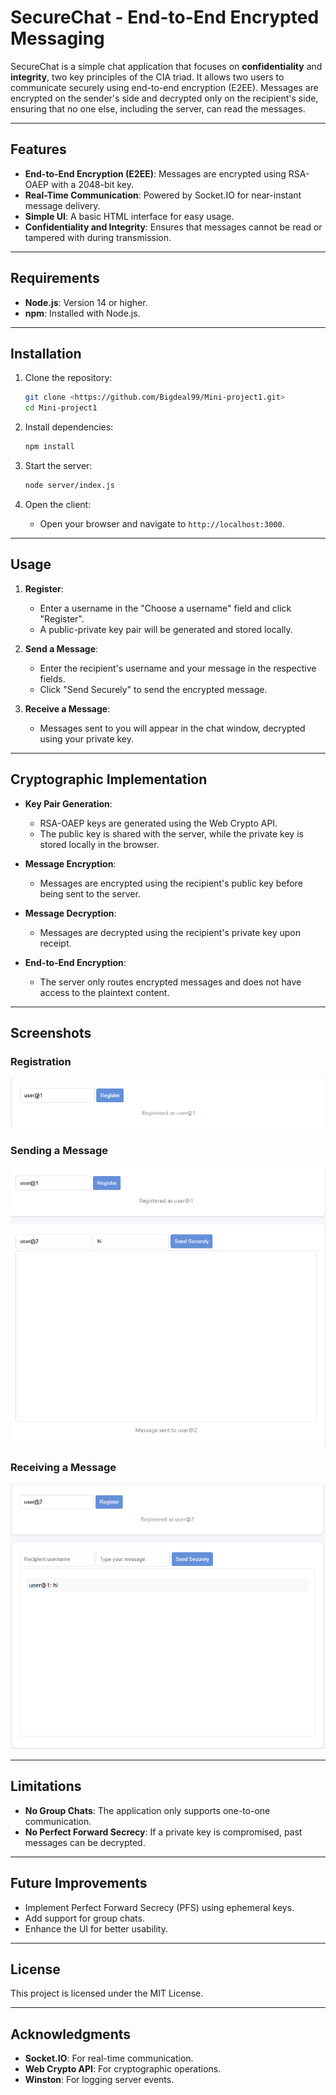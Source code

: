 # SecureChat - End-to-End Encrypted Messaging

SecureChat is a simple chat application that focuses on **confidentiality** and **integrity**, two key principles of the CIA triad. It allows two users to communicate securely using end-to-end encryption (E2EE). Messages are encrypted on the sender's side and decrypted only on the recipient's side, ensuring that no one else, including the server, can read the messages.

---

## Features

- **End-to-End Encryption (E2EE)**: Messages are encrypted using RSA-OAEP with a 2048-bit key.
- **Real-Time Communication**: Powered by Socket.IO for near-instant message delivery.
- **Simple UI**: A basic HTML interface for easy usage.
- **Confidentiality and Integrity**: Ensures that messages cannot be read or tampered with during transmission.

---

## Requirements

- **Node.js**: Version 14 or higher.
- **npm**: Installed with Node.js.

---

## Installation

1. Clone the repository:
   ```bash
   git clone <https://github.com/Bigdeal99/Mini-project1.git>
   cd Mini-project1
   ```

2. Install dependencies:
   ```bash
   npm install
   ```

3. Start the server:
   ```bash
   node server/index.js
   ```

4. Open the client:
   - Open your browser and navigate to `http://localhost:3000`.

---

## Usage

1. **Register**:
   - Enter a username in the "Choose a username" field and click "Register".
   - A public-private key pair will be generated and stored locally.

2. **Send a Message**:
   - Enter the recipient's username and your message in the respective fields.
   - Click "Send Securely" to send the encrypted message.

3. **Receive a Message**:
   - Messages sent to you will appear in the chat window, decrypted using your private key.

---

## Cryptographic Implementation

- **Key Pair Generation**:
  - RSA-OAEP keys are generated using the Web Crypto API.
  - The public key is shared with the server, while the private key is stored locally in the browser.

- **Message Encryption**:
  - Messages are encrypted using the recipient's public key before being sent to the server.

- **Message Decryption**:
  - Messages are decrypted using the recipient's private key upon receipt.

- **End-to-End Encryption**:
  - The server only routes encrypted messages and does not have access to the plaintext content.

---

## Screenshots

### Registration
![Registration Screenshot](screenshots/registration.png)

### Sending a Message
![Sending Message Screenshot](screenshots/sending_message.png)

### Receiving a Message
![Receiving Message Screenshot](screenshots/receiving_message.png)

---

## Limitations

- **No Group Chats**: The application only supports one-to-one communication.
- **No Perfect Forward Secrecy**: If a private key is compromised, past messages can be decrypted.

---

## Future Improvements

- Implement Perfect Forward Secrecy (PFS) using ephemeral keys.
- Add support for group chats.
- Enhance the UI for better usability.

---

## License

This project is licensed under the MIT License.

---

## Acknowledgments

- **Socket.IO**: For real-time communication.
- **Web Crypto API**: For cryptographic operations.
- **Winston**: For logging server events.